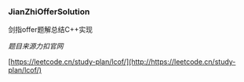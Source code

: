 ### JianZhiOfferSolution

剑指offer题解总结C++实现

*题目来源力扣官网*

[https://leetcode.cn/study-plan/lcof/](http://https://leetcode.cn/study-plan/lcof/)